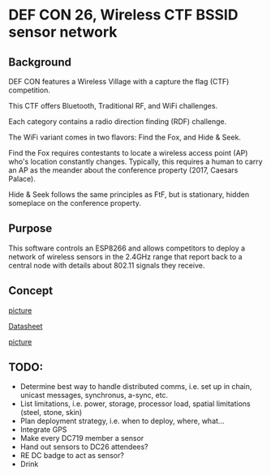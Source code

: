# DEF CON 26, Wireless CTF BSSID sensor network

## Background

DEF CON features a Wireless Village with a capture the flag (CTF) 
competition. 

This CTF offers Bluetooth, Traditional RF, and WiFi challenges. 

Each category contains a radio direction finding (RDF) challenge.

The WiFi variant comes in two flavors: Find the Fox, and Hide & Seek.


Find the Fox requires contestants to locate a wireless access point (AP) 
who's location constantly changes. Typically, this requires a human to 
carry an AP as the meander about the conference property (2017, Caesars 
Palace).

Hide & Seek follows the same principles as FtF, but is stationary, 
hidden someplace on the conference property. 

## Purpose

This software controls an ESP8266 and allows competitors to deploy a 
network of wireless sensors in the 2.4GHz range that report back to a 
central node with details about 
802.11 signals they receive.

## Concept

[picture](img/esp8266.jpg)

[Datasheet](https://nurdspace.nl/ESP8266)

[picture](img/map.png)

## TODO:

- Determine best way to handle distributed comms, i.e. set up in chain, unicast messages, synchronus, a-sync, etc.
- List limitations, i.e. power, storage, processor load, spatial limitations (steel, stone, skin)
- Plan deployment strategy, i.e. when to deploy, where, what...
- Integrate GPS
- Make every DC719 member a sensor
- Hand out sensors to DC26 attendees?
- RE DC badge to act as sensor?
- Drink



